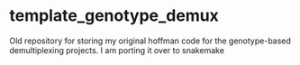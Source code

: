 # template_genotype_demux
Old repository for storing my original hoffman code for the genotype-based demultiplexing projects. I am porting it over to snakemake
